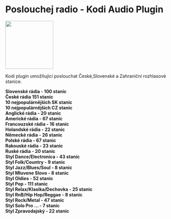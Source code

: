 # Poslouchej radio - Kodi Audio Plugin
<img src="https://i46.servimg.com/u/f46/19/40/01/67/icon11.png" style="border-width: 0" width="150" height="150" border="0">
<p>Kodi plugin umožňující poslouchat České,Slovenské a Zahraniční rozhlasové stanice.<br>
  
<b>Slovenské rádia - 100 stanic</b><br>
<b>České rádia 151 stanic</b><br>
<b>10 nejpopulárnějších SK stanic</b><br>
<b>10 nejpopulárnějších CZ stanic</b><br>
<b>Anglické rádia - 20 stanic</b><br>
<b>Americké rádia - 67 stanic</b><br>
<b>Francouzské rádia - 16 stanic</b><br>
<b>Holandské rádia - 22 stanic</b><br>
<b>Německé rádia - 26 stanic</b><br> 
<b>Polské rádia - 67 stanic</b><br>
<b>Rakouské rádia - 23 stanic</b><br>
<b>Ruské rádia - 20 stanic</b><br>
<b>Styl Dance/Electronica - 43 stanic</b><br>
<b>Styl Folk/Country - 9 stanic</b><br>
<b>Styl Jazz/Blues/Soul - 8 stanic</b><br>
<b>Styl Mluvene Slovo - 8 stanic</b><br>
<b>Styl Oldies - 52 stanic</b><br>
<b>Styl Pop - 111 stanic</b><br>
<b>Styl Relax/Klasika/Dechovka - 25 stanic</b><br>
<b>Styl RnB/Hip Hop/Reggae  - 8 stanic</b><br>
<b>Styl Rock/Metal - 47 stanic</b><br>
<b>Styl Solo Pro ... - 7 stanic</b><br>
<b>Styl Zpravodajský - 22 stanic</article></div>
